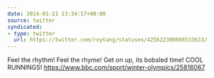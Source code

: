 ```yaml
---
date: 2014-01-21 13:34:17+00:00
source: twitter
syndicated:
- type: twitter
  url: https://twitter.com/roytang/statuses/425622380606533633/
---
```


Feel the rhythm! Feel the rhyme! Get on up, its bobsled time! COOL RUNNINGS! https://www.bbc.com/sport/winter-olympics/25816067